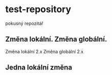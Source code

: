 # test-repository
pokusný repozitář

Změna lokální.
Změna globální.
----------------

Změna lokální 2.x
Změna globální 2.x

Jedna lokální změna
----------------
